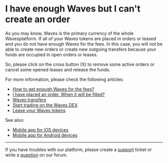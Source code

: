 # I have enough Waves but I can't create an order

As you may know, Waves is the primary currency of the whole Wavesplatform. If all of your Waves tokens are placed in orders or leased and you do not have enough Waves for the fees. In this case, you will not be able to create new orders or create new outgoing transfers because your funds are occupied in open orders or leases.

So, please click on the cross button (X) to remove some active orders or cancel some opened leases and release the funds.

For more information, please check the following articles:

* [How to get enough Waves for the fees?](/waves-client/frequently-asked-questions-faq/waves-dex/enough-waves.md)
* [I have placed an order. When it will be filled?](/waves-client/frequently-asked-questions-faq/waves-dex/order-time.md)
* [Waves transfers](/waves-client/transfers-and-gateways/waves-transfers.md)
* [Start trading on the Waves DEX](/waves-client/waves-dex/start-trading-on-the-waves-dex.md)
* [Lease your Waves tokens](/waves-client/account-management/waves-leasing.md)

See also:

* [Mobile app for iOS devices](/waves-client/mobile-apps/iOS.md)
* [Mobile app for Android devices](waves-client/mobile-apps/android.md)

___

If you have troubles with our platform, please create a [support](https://support.wavesplatform.com/) ticket or write a [question](https://forum.wavesplatform.com/) on our forum.
